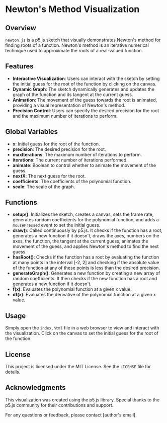 # Newton's Method Visualization

## Overview

`newton.js` is a p5.js sketch that visually demonstrates Newton's method for finding roots of a function. Newton's method is an iterative numerical technique used to approximate the roots of a real-valued function.

## Features

- **Interactive Visualization**: Users can interact with the sketch by setting the initial guess for the root of the function by clicking on the canvas.
- **Dynamic Graph**: The sketch dynamically generates and updates the graph of the function and its tangent at the current guess.
- **Animation**: The movement of the guess towards the root is animated, providing a visual representation of Newton's method.
- **Precision Control**: Users can specify the desired precision for the root and the maximum number of iterations to perform.

## Global Variables

- **x**: Initial guess for the root of the function.
- **precision**: The desired precision for the root.
- **maxIterations**: The maximum number of iterations to perform.
- **iterations**: The current number of iterations performed.
- **animate**: Boolean to control whether to animate the movement of the guess.
- **nextX**: The next guess for the root.
- **coefficients**: The coefficients of the polynomial function.
- **scale**: The scale of the graph.

## Functions

- **setup()**: Initializes the sketch, creates a canvas, sets the frame rate, generates random coefficients for the polynomial function, and adds a `mousePressed` event to set the initial guess.
- **draw()**: Called continuously by p5.js. It checks if the function has a root, generates a new function if it doesn't, draws the axes, numbers on the axes, the function, the tangent at the current guess, animates the movement of the guess, and applies Newton's method to find the next guess.
- **hasRoot()**: Checks if the function has a root by evaluating the function at many points in the interval [-2, 2] and checking if the absolute value of the function at any of these points is less than the desired precision.
- **generateGraph()**: Generates a new function by creating a new array of random coefficients. It then checks if the new function has a root and generates a new function if it doesn't.
- **f(x)**: Evaluates the polynomial function at a given x value.
- **df(x)**: Evaluates the derivative of the polynomial function at a given x value.

## Usage

Simply open the `index.html` file in a web browser to view and interact with the visualization. Click on the canvas to set the initial guess for the root of the function.

## License

This project is licensed under the MIT License. See the `LICENSE` file for details.

## Acknowledgments

This visualization was created using the p5.js library. Special thanks to the p5.js community for their contributions and support.

For any questions or feedback, please contact [author's email].